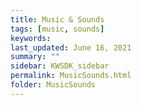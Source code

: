 ```yaml
---
title: Music & Sounds
tags: [music, sounds]
keywords: 
last_updated: June 16, 2021
summary: ""
sidebar: KWSDK_sidebar
permalink: MusicSounds.html
folder: MusicSounds
---
```


